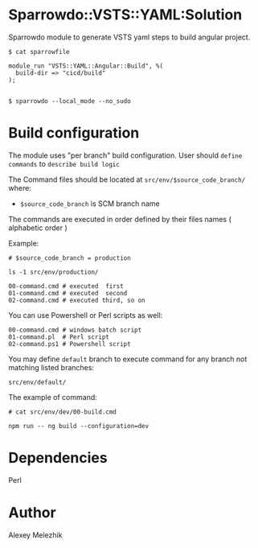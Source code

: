 # Sparrowdo::VSTS::YAML:Solution

Sparrowdo module to generate VSTS yaml steps to build angular project.

    $ cat sparrowfile

    module_run "VSTS::YAML::Angular::Build", %(
      build-dir => "cicd/build"
    );


    $ sparrowdo --local_mode --no_sudo


# Build configuration

The module uses "per branch" build configuration. User should `define commands` to `describe build logic`

The Command files should be located at `src/env/$source_code_branch/` where:

- `$source_code_branch` is SCM branch name

The commands are executed in order defined by their files names ( alphabetic order )

Example:

    # $source_code_branch = production

    ls -1 src/env/production/

    00-command.cmd # executed  first
    01-command.cmd # executed  second
    02-command.cmd # executed third, so on

You can use Powershell or Perl scripts as well:

    00-command.cmd # windows batch script
    01-command.pl  # Perl script
    02-command.ps1 # Powershell script

You may define `default` branch to execute command for any branch not matching listed branches:

    src/env/default/


The example of command:

    # cat src/env/dev/00-build.cmd

    npm run -- ng build --configuration=dev

# Dependencies 

Perl

# Author

Alexey Melezhik

